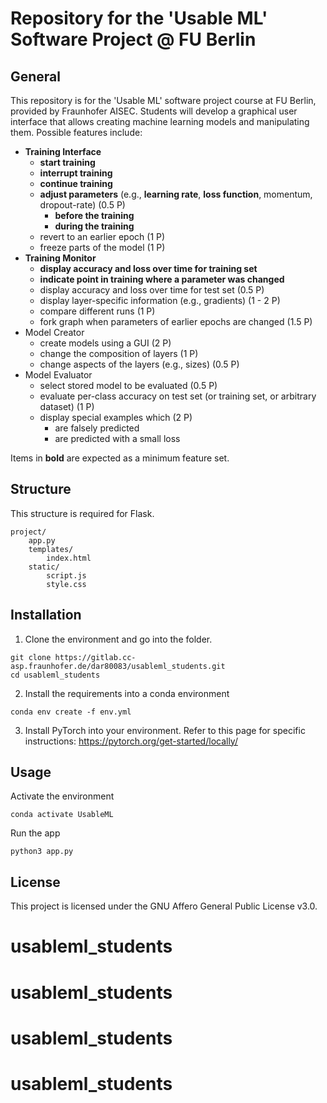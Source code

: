 # Repository for the 'Usable ML' Software Project @ FU Berlin

## General
This repository is for the 'Usable ML' software project course at FU Berlin, provided by Fraunhofer AISEC.
Students will develop a graphical user interface that allows creating machine learning models and manipulating them. Possible features include:
- **Training Interface**
  - **start training**
  - **interrupt training**
  - **continue training**
  - **adjust parameters** (e.g., **learning rate**, **loss function**, momentum, dropout-rate) (0.5 P)
    - **before the training**
    - **during the training**
  - revert to an earlier epoch (1 P)
  - freeze parts of the model (1 P)
- **Training Monitor**
  - **display accuracy and loss over time for training set**
  - **indicate point in training where a parameter was changed**
  - display accuracy and loss over time for test set (0.5 P)
  - display layer-specific information (e.g., gradients) (1 - 2 P)
  - compare different runs (1 P)
  - fork graph when parameters of earlier epochs are changed (1.5 P)
- Model Creator
  - create models using a GUI (2 P)
  - change the composition of layers (1 P)
  - change aspects of the layers (e.g., sizes) (0.5 P)
- Model Evaluator
  - select stored model to be evaluated (0.5 P)
  - evaluate per-class accuracy on test set (or training set, or arbitrary dataset) (1 P)
  - display special examples which (2 P)
    - are falsely predicted
    - are predicted with a small loss

Items in **bold** are expected as a minimum feature set.

## Structure
This structure is required for Flask.
```
project/
    app.py
    templates/
        index.html
    static/
        script.js
        style.css
```

## Installation
1. Clone the environment and go into the folder.
```
git clone https://gitlab.cc-asp.fraunhofer.de/dar80083/usableml_students.git
cd usableml_students
```
2. Install the requirements into a conda environment
```
conda env create -f env.yml
```
3. Install PyTorch into your environment.
Refer to this page for specific instructions: https://pytorch.org/get-started/locally/

## Usage
Activate the environment
```
conda activate UsableML
````
Run the app
```
python3 app.py
```

## License
This project is licensed under the GNU Affero General Public License v3.0. 
# usableml_students
# usableml_students
# usableml_students
# usableml_students
